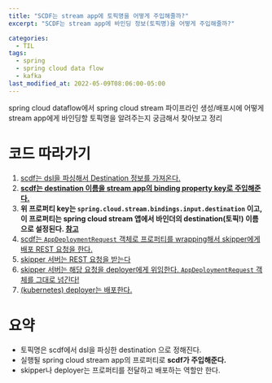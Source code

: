 ```yaml
---
title: "SCDF는 stream app에 토픽명을 어떻게 주입해줄까?"
excerpt: "SCDF는 stream app에 바인딩 정보(토픽명)을 어떻게 주입해줄까?"

categories:
  - TIL
tags:
  - spring
  - spring cloud data flow
  - kafka
last_modified_at: 2022-05-09T08:06:00-05:00
---
```


spring cloud dataflow에서 spring cloud stream 파이프라인 생성/배포시에 어떻게 stream app에게 바인딩할 토픽명을 알려주는지 궁금해서 찾아보고 정리

# 코드 따라가기

1. [scdf는 dsl을 파싱해서 Destination 정보를 가져온다.](https://github.com/spring-cloud/spring-cloud-dataflow/blob/397fe3da703a2e120fae98f97eeb74c40b835fb4/spring-cloud-dataflow-core/src/main/java/org/springframework/cloud/dataflow/core/DefaultStreamDefinitionService.java#L56)
2. **[scdf는 destination 이름을 stream app의 binding property key로 주입해준다.](https://github.com/spring-cloud/spring-cloud-dataflow/blob/35009e7f2e866e46bdb019c89aad2e6aabcfcc0d/spring-cloud-dataflow-core/src/main/java/org/springframework/cloud/dataflow/core/StreamApplicationDefinitionBuilder.java#L137)**
3. **위 프로퍼티 key는 `spring.cloud.stream.bindings.input.destination` 이고, 이 프로퍼티는 spring cloud stream 앱에서 바인더의 destination(토픽!) 이름으로 설정된다. [참고](https://cloud.spring.io/spring-cloud-stream/multi/multi__configuration_options.html)**
4. [scdf는 `AppDeploymentRequest` 객체로 프로퍼티를 wrapping해서 skipper에게 배포 REST 요청을 한다.](https://github.com/spring-cloud/spring-cloud-dataflow/blob/d9cffa39ccc6352b2ae0a31a9aa1b2287c57fccc/spring-cloud-dataflow-server-core/src/main/java/org/springframework/cloud/dataflow/server/stream/SkipperStreamDeployer.java#L280)
5. [skipper 서버는 REST 요청을 받는다](https://github.com/spring-cloud/spring-cloud-skipper/blob/86fd25b98ff863281c1119fe3cac6435118d296b/spring-cloud-skipper-server-core/src/main/java/org/springframework/cloud/skipper/server/controller/PackageController.java#L91-L95)
6. [skipper 서버는 해당 요청을 deployer에게 위임한다. `AppDeploymentRequest` 객체를 그대로 넘긴다!](https://github.com/spring-cloud/spring-cloud-skipper/blob/5e5f0714418f3b2442eb242dfde88debc7453b66/spring-cloud-skipper-server-core/src/main/java/org/springframework/cloud/skipper/server/deployer/DefaultReleaseManager.java#L142)
7. [(kubernetes) deployer는 배포한다.](https://github.com/spring-cloud/spring-cloud-deployer-kubernetes/blob/c7063551f158218b5e9df25adb947cec88c3850d/src/main/java/org/springframework/cloud/deployer/spi/kubernetes/KubernetesAppDeployer.java#L120)

# 요약
- 토픽명은 scdf에서 dsl을 파싱한 destination 으로 정해진다.
- 실행될 spring cloud stream app의 프로퍼티로 **scdf가 주입해준다.**
- skipper나 deployer는 프로퍼티를 전달하고 배포하는 역할만 한다.